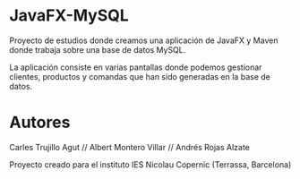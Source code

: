 # JavaFX-MySQL
Proyecto de estudios donde creamos una aplicación de JavaFX y Maven donde trabaja sobre una base de datos MySQL.

La aplicación consiste en varias pantallas donde podemos gestionar clientes, productos y comandas que han sido generadas en la base de datos.

# Autores

Carles Trujillo Agut // Albert Montero Villar // Andrés Rojas Alzate

Proyecto creado para el instituto IES Nicolau Copernic (Terrassa, Barcelona)
